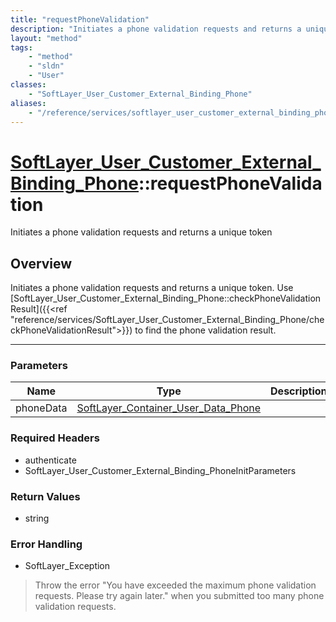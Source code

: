 ```yaml
---
title: "requestPhoneValidation"
description: "Initiates a phone validation requests and returns a unique token. Use [SoftLayer_User_Customer_External_Binding_Phone::c... "
layout: "method"
tags:
    - "method"
    - "sldn"
    - "User"
classes:
    - "SoftLayer_User_Customer_External_Binding_Phone"
aliases:
    - "/reference/services/softlayer_user_customer_external_binding_phone/requestPhoneValidation"
---
```

# [SoftLayer_User_Customer_External_Binding_Phone](/reference/services/SoftLayer_User_Customer_External_Binding_Phone)::requestPhoneValidation


Initiates a phone validation requests and returns a unique token


## Overview 
Initiates a phone validation requests and returns a unique token. Use [SoftLayer_User_Customer_External_Binding_Phone::checkPhoneValidationResult]({{<ref "reference/services/SoftLayer_User_Customer_External_Binding_Phone/checkPhoneValidationResult">}}) to find the phone validation result. 

-----

### Parameters 
|Name | Type | Description |
| --- | --- | --- |
|phoneData| <a href='/reference/datatypes/SoftLayer_Container_User_Data_Phone'>SoftLayer_Container_User_Data_Phone </a>| |


### Required Headers
* authenticate
* SoftLayer_User_Customer_External_Binding_PhoneInitParameters


### Return Values
* string



### Error Handling

* SoftLayer_Exception 

> Throw the error "You have exceeded the maximum phone validation requests. Please try again later." when you submitted too many phone validation requests. 



